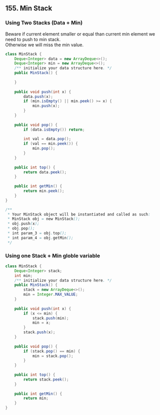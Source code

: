 ## 155. Min Stack



### Using Two Stacks (Data + Min)
Beware if current element smaller or equal than current min element we need to push to min stack.   
Otherwise we will miss the min value.

```java
class MinStack {
    Deque<Integer> data = new ArrayDeque<>();
    Deque<Integer> min = new ArrayDeque<>();
    /** initialize your data structure here. */
    public MinStack() {
        
    }
    
    public void push(int x) {
        data.push(x);
        if (min.isEmpty() || min.peek() >= x) {
            min.push(x);
        }
    }
    
    public void pop() {
        if (data.isEmpty()) return;
        
        int val = data.pop();
        if (val == min.peek()) {
            min.pop();
        }
    }
    
    public int top() {                
        return data.peek();
    }
    
    public int getMin() {        
        return min.peek();
    }
}

/**
 * Your MinStack object will be instantiated and called as such:
 * MinStack obj = new MinStack();
 * obj.push(x);
 * obj.pop();
 * int param_3 = obj.top();
 * int param_4 = obj.getMin();
 */
 ```


### Using one Stack + Min globle variable
```java
class MinStack {
    Deque<Integer> stack;
    int min;
    /** initialize your data structure here. */
    public MinStack() {
        stack = new ArrayDeque<>();
        min = Integer.MAX_VALUE;
    }
    
    public void push(int x) {
        if (x <= min) {
            stack.push(min);
            min = x;
        }
        stack.push(x);
    }
    
    public void pop() {
        if (stack.pop() == min) {
            min = stack.pop();
        }    
    }
    
    public int top() {
        return stack.peek();
    }
    
    public int getMin() {
        return min;
    }
}
```

